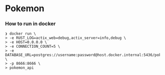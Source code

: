 # Pokemon

### How to run in docker
```shell
❯ docker run \
> -e RUST_LOG=actix_web=debug,actix_server=info,debug \
> -e HOST=0.0.0.0 \
> -e CONNECTION_COUNT=5 \
> -e DATABASE_URL=postgres://username:password@host.docker.internal:5436/pokemon \
> -p 8666:8666 \
> pokemon_api
```